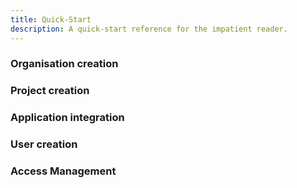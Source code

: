 ```yaml
---
title: Quick-Start
description: A quick-start reference for the impatient reader.
---
```


### Organisation creation

### Project creation

### Application integration

### User creation

### Access Management
